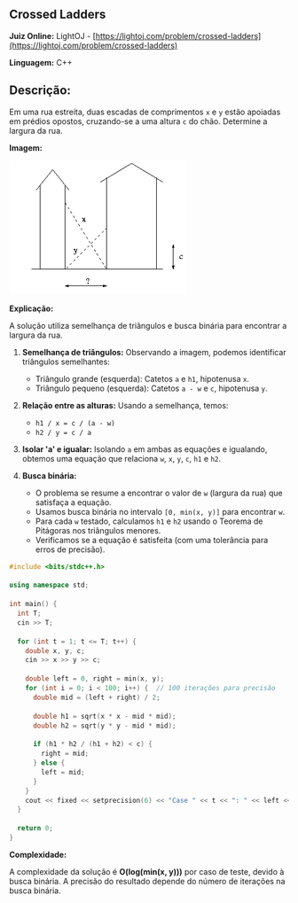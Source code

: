 ## Crossed Ladders

**Juiz Online:** LightOJ - [https://lightoj.com/problem/crossed-ladders](https://lightoj.com/problem/crossed-ladders)

**Linguagem:** C++

## Descrição:

Em uma rua estreita, duas escadas de comprimentos `x` e `y` estão apoiadas em prédios opostos, cruzando-se a uma altura `c` do chão. Determine a largura da rua.

**Imagem:**

![image](Ladders.png)

**Explicação:**

A solução utiliza semelhança de triângulos e busca binária para encontrar a largura da rua.

1. **Semelhança de triângulos:** Observando a imagem, podemos identificar triângulos semelhantes:
   - Triângulo grande (esquerda): Catetos `a` e `h1`, hipotenusa `x`.
   - Triângulo pequeno (esquerda): Catetos `a - w` e `c`, hipotenusa `y`.

2. **Relação entre as alturas:** Usando a semelhança, temos: 
   - `h1 / x = c / (a - w)`
   - `h2 / y = c / a`

3. **Isolar 'a' e igualar:** Isolando `a` em ambas as equações e igualando, obtemos uma equação que relaciona `w`, `x`, `y`, `c`, `h1` e `h2`.

4. **Busca binária:**
   - O problema se resume a encontrar o valor de `w` (largura da rua) que satisfaça a equação.
   - Usamos busca binária no intervalo `[0, min(x, y)]` para encontrar `w`.
   - Para cada `w` testado, calculamos `h1` e `h2` usando o Teorema de Pitágoras nos triângulos menores.
   - Verificamos se a equação é satisfeita (com uma tolerância para erros de precisão).

```c++
#include <bits/stdc++.h>

using namespace std;

int main() {
  int T;
  cin >> T;

  for (int t = 1; t <= T; t++) {
    double x, y, c;
    cin >> x >> y >> c;

    double left = 0, right = min(x, y);
    for (int i = 0; i < 100; i++) {  // 100 iterações para precisão
      double mid = (left + right) / 2;

      double h1 = sqrt(x * x - mid * mid);
      double h2 = sqrt(y * y - mid * mid);

      if (h1 * h2 / (h1 + h2) < c) {
        right = mid;
      } else {
        left = mid;
      }
    }
    cout << fixed << setprecision(6) << "Case " << t << ": " << left << endl;
  }

  return 0;
}
```

**Complexidade:**

A complexidade da solução é **O(log(min(x, y)))** por caso de teste, devido à busca binária. A precisão do resultado depende do número de iterações na busca binária.

